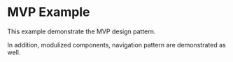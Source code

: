 # MVP Example

This example demonstrate the MVP design pattern.

In addition, modulized components, navigation pattern are demonstrated as well.
